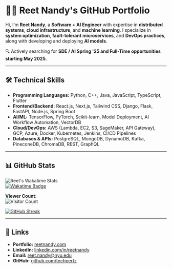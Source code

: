 # 👨‍💻 Reet Nandy's GitHub Portfolio

Hi, I’m **Reet Nandy**, a **Software + AI Engineer** with expertise in **distributed systems**, **cloud infrastructure**, and **machine learning**. I specialize in **system optimization**, **fault-tolerant microservices**, and **DevOps practices**, along with developing and deploying **AI models**.

🔍 Actively searching for **SDE / AI Spring '25 and Full-Time opportunities starting May 2025.**

---

## 🛠️ Technical Skills
- **Programming Languages:** Python, C++, Java, JavaScript, TypeScript, Flutter  
- **Frontend/Backend:** React.js, Next.js, Tailwind CSS, Django, Flask, FastAPI, Node.js, Spring Boot  
- **AI/ML:** TensorFlow, PyTorch, Scikit-learn, Model Deployment, AI Workflow Automation, VectorDB  
- **Cloud/DevOps:** AWS (Lambda, EC2, S3, SageMaker, API Gateway), GCP, Azure, Docker, Kubernetes, Jenkins, CI/CD Pipelines  
- **Databases & APIs:** PostgreSQL, MongoDB, DynamoDB, Kafka, PineconeDB, ChromaDB, REST, GraphQL  

---

## 📊 GitHub Stats
![Reet's Wakatime Stats](https://github-readme-stats.vercel.app/api/wakatime?username=techpertz&layout=compact&theme=github-light)  
[![Wakatime Badge](https://wakatime.com/badge/user/3abbf128-ade1-48db-97ab-0c0846972d05.svg)](https://wakatime.com/@3abbf128-ade1-48db-97ab-0c0846972d05)

**Viewer Count:**  
![Visitor Count](https://profile-counter.glitch.me/{techpertz}/count.svg)  

[![GitHub Streak](http://github-readme-streak-stats.herokuapp.com?user=techpertz&theme=github-light&date_format=M%20j%5B%2C%20Y%5D)](https://git.io/streak-stats)

---

## 🔗 Links
- **Portfolio:** [reetnandy.com](https://www.reetnandy.com)  
- **LinkedIn:** [linkedin.com/in/reetnandy](https://www.linkedin.com/in/reetnandy)  
- **Email:** [reet.nandy@nyu.edu](mailto:reet.nandy@nyu.edu)  
- **GitHub:** [github.com/techpertz](https://github.com/techpertz)  
